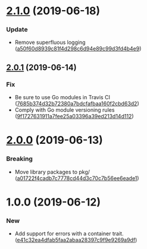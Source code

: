 # [2.1.0](https://github.com/puppetlabs/errawr-go/compare/v2.0.1...v2.1.0) (2019-06-18)


### Update

* Remove superfluous logging ([a50f60d8939c81f4d298c6d94e89c99d3fd4b4e9](https://github.com/puppetlabs/errawr-go/commit/a50f60d8939c81f4d298c6d94e89c99d3fd4b4e9))

## [2.0.1](https://github.com/puppetlabs/errawr-go/compare/v2.0.0...v2.0.1) (2019-06-14)


### Fix

* Be sure to use Go modules in Travis CI ([7685b374d32b72380a7bdcfafbaa160f2cbd63d2](https://github.com/puppetlabs/errawr-go/commit/7685b374d32b72380a7bdcfafbaa160f2cbd63d2))
* Comply with Go module versioning rules ([9f1727631911a7fee25a03396a39ed213d14d112](https://github.com/puppetlabs/errawr-go/commit/9f1727631911a7fee25a03396a39ed213d14d112))

# [2.0.0](https://github.com/puppetlabs/errawr-go/compare/v1.0.0...v2.0.0) (2019-06-13)


### Breaking

* Move library packages to pkg/ ([a01722f4cadb7c7778cd44d3c70c7b56ee6eade1](https://github.com/puppetlabs/errawr-go/commit/a01722f4cadb7c7778cd44d3c70c7b56ee6eade1))

# 1.0.0 (2019-06-12)


### New

* Add support for errors with a container trait. ([e41c32ea4dfab5faa2abaa28397c9f9e9269a9df](https://github.com/puppetlabs/errawr-go/commit/e41c32ea4dfab5faa2abaa28397c9f9e9269a9df))
